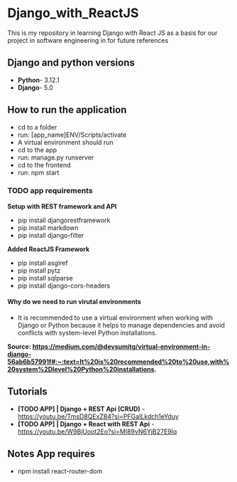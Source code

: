 # Django_with_ReactJS
This is my repository in learning Django with React JS as a basis for our project in software engineering in for future references

## Django and python versions 
- **Python**- 3.12.1
- **Django**- 5.0

## How to run the application
- cd to a folder
- run: [app_name]ENV/Scripts/activate 
- A virtual environment should run 
- cd to the app 
- run: manage.py runserver 
- cd to the frontend
- run: npm start

### TODO app requirements 

**Setup with REST framework and API**
- pip install djangorestframework 
- pip install markdown 
- pip install django-filter

**Added ReactJS Framework**
- pip install asgiref
- pip install pytz
- pip install sqlparse
- pip install django-cors-headers
#### Why do we need to run virutal environments 
- It is recommended to use a virtual environment when working with Django or Python because it helps to manage dependencies and avoid conflicts with system-level Python installations.

**Source: https://medium.com/@devsumitg/virtual-environment-in-django-56ab6b57991f#:~:text=It%20is%20recommended%20to%20use,with%20system%2Dlevel%20Python%20installations.**

## Tutorials
- **[TODO APP] | Django + REST Api (CRUD)** - https://youtu.be/TmsD8QExZ84?si=PFGaILkdch1eYduy
- **[TODO APP] | Django + React with REST Api** - https://youtu.be/W9BjUoot2Eo?si=Ml89vN6YjB27E9lq

## Notes App requires 
- npm install react-router-dom